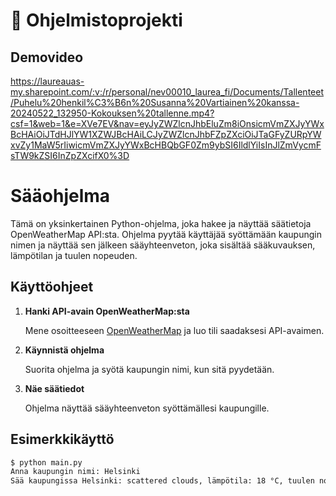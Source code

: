 # :wave: Ohjelmistoprojekti 

##  Demovideo

https://laureauas-my.sharepoint.com/:v:/r/personal/nev00010_laurea_fi/Documents/Tallenteet/Puhelu%20henkil%C3%B6n%20Susanna%20Vartiainen%20kanssa-20240522_132950-Kokouksen%20tallenne.mp4?csf=1&web=1&e=XVe7EV&nav=eyJyZWZlcnJhbEluZm8iOnsicmVmZXJyYWxBcHAiOiJTdHJlYW1XZWJBcHAiLCJyZWZlcnJhbFZpZXciOiJTaGFyZURpYWxvZy1MaW5rIiwicmVmZXJyYWxBcHBQbGF0Zm9ybSI6IldlYiIsInJlZmVycmFsTW9kZSI6InZpZXcifX0%3D 

# Sääohjelma

Tämä on yksinkertainen Python-ohjelma, joka hakee ja näyttää säätietoja OpenWeatherMap API:sta. Ohjelma pyytää käyttäjää syöttämään kaupungin nimen ja näyttää sen jälkeen sääyhteenveton, joka sisältää sääkuvauksen, lämpötilan ja tuulen nopeuden.

## Käyttöohjeet

1. **Hanki API-avain OpenWeatherMap:sta**

   Mene osoitteeseen [OpenWeatherMap](https://openweathermap.org/api) ja luo tili saadaksesi API-avaimen.

2. **Käynnistä ohjelma**

   Suorita ohjelma ja syötä kaupungin nimi, kun sitä pyydetään.

3. **Näe säätiedot**

   Ohjelma näyttää sääyhteenveton syöttämällesi kaupungille.

## Esimerkkikäyttö

```sh
$ python main.py
Anna kaupungin nimi: Helsinki
Sää kaupungissa Helsinki: scattered clouds, lämpötila: 18 °C, tuulen nopeus: 5 m/s

